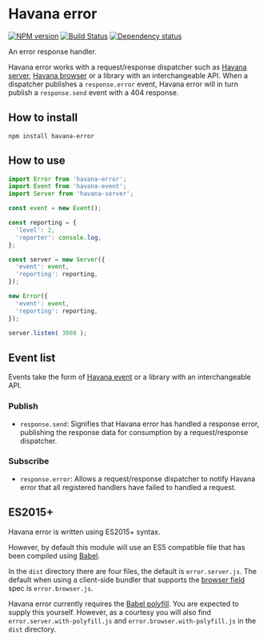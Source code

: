 # Havana error

[![NPM version](https://badge.fury.io/js/havana-error.svg)](http://badge.fury.io/js/havana-error)
[![Build Status](https://travis-ci.org/colinmeinke/havana-error.svg?branch=master)](https://travis-ci.org/colinmeinke/havana-error)
[![Dependency status](https://david-dm.org/colinmeinke/havana-error.svg)](https://david-dm.org/colinmeinke/havana-error.svg)

An error response handler.

Havana error works with a request/response dispatcher such as
[Havana server](https://github.com/colinmeinke/havana-server),
[Havana browser](https://github.com/colinmeinke/havana-browser)
or a library with an interchangeable API. When a dispatcher
publishes a `response.error` event, Havana error will in turn
publish a `response.send` event with a 404 response.

## How to install

```
npm install havana-error
```

## How to use

```javascript
import Error from 'havana-error';
import Event from 'havana-event';
import Server from 'havana-server';

const event = new Event();

const reporting = {
  'level': 2, 
  'reporter': console.log,
};

const server = new Server({
  'event': event,
  'reporting': reporting,
});

new Error({
  'event': event,
  'reporting': reporting,
});

server.listen( 3000 );
```

## Event list

Events take the form of
[Havana event](https://github.com/colinmeinke/havana-event)
or a library with an interchangeable API.

### Publish

- `response.send`: Signifies that Havana error has handled
  a response error, publishing the response data for
  consumption by a request/response dispatcher.

### Subscribe

- `response.error`: Allows a request/response dispatcher
  to notify Havana error that all registered handlers have
  failed to handled a request.

## ES2015+

Havana error is written using ES2015+ syntax.

However, by default this module will use an ES5
compatible file that has been compiled using
[Babel](https://babeljs.io).

In the `dist` directory there are four files, the default
is `error.server.js`. The default when using a client-side
bundler that supports the
[browser field](https://gist.github.com/defunctzombie/4339901)
spec is `error.browser.js`.

Havana error currently requires the 
[Babel polyfill](https://babeljs.io/docs/usage/polyfill).
You are expected to supply this yourself. However, as a
courtesy you will also find `error.server.with-polyfill.js`
and `error.browser.with-polyfill.js` in the `dist`
directory.
